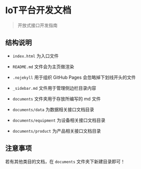 # IoT平台开发文档

> 开放式接口开发指南

## 结构说明

- `index.html` 为入口文件

- `README.md` 文件会为主页做渲染

- `.nojekyll` 用于组织 GitHub Pages 会忽略掉下划线开头的文件

- `_sidebar.md` 文件用于管理侧边栏目录内容

- `documents` 文件夹用于存放所编写的 md 文件

- `documents/data` 为数据相关接口文档目录

- `documents/equipment` 为设备相关接口文档目录

- `documents/product` 为产品相关接口文档目录

## 注意事项

若有其他类目的文档，在 `documents` 文件夹下新建目录即可！

 

